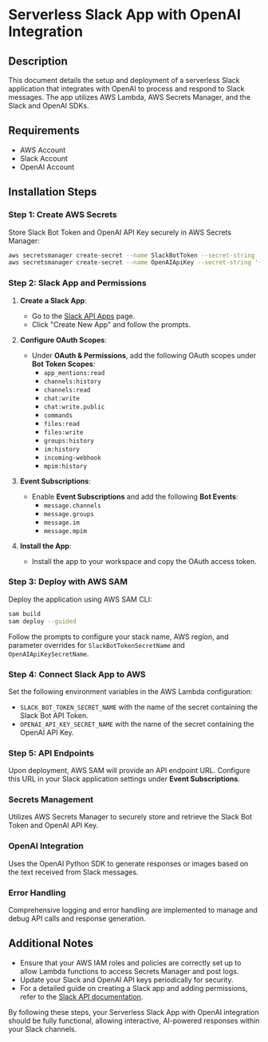 # Serverless Slack App with OpenAI Integration

## Description

This document details the setup and deployment of a serverless Slack application that integrates with OpenAI to process and respond to Slack messages. The app utilizes AWS Lambda, AWS Secrets Manager, and the Slack and OpenAI SDKs.

## Requirements

- AWS Account
- Slack Account
- OpenAI Account

## Installation Steps

### Step 1: Create AWS Secrets

Store Slack Bot Token and OpenAI API Key securely in AWS Secrets Manager:

```bash
aws secretsmanager create-secret --name SlackBotToken --secret-string '{"SLACK_BOT_TOKEN":"your_slack_bot_token"}'
aws secretsmanager create-secret --name OpenAIApiKey --secret-string '{"OPENAI_API_KEY":"your_openai_api_key"}'
```

### Step 2: Slack App and Permissions

1. **Create a Slack App**:
   - Go to the [Slack API Apps](https://api.slack.com/apps) page.
   - Click "Create New App" and follow the prompts.

2. **Configure OAuth Scopes**:
   - Under **OAuth & Permissions**, add the following OAuth scopes under **Bot Token Scopes**:
     - `app_mentions:read`
     - `channels:history`
     - `channels:read`
     - `chat:write`
     - `chat:write.public`
     - `commands`
     - `files:read`
     - `files:write`
     - `groups:history`
     - `im:history`
     - `incoming-webhook`
     - `mpim:history`

3. **Event Subscriptions**:
   - Enable **Event Subscriptions** and add the following **Bot Events**:
     - `message.channels`
     - `message.groups`
     - `message.im`
     - `message.mpim`

4. **Install the App**:
   - Install the app to your workspace and copy the OAuth access token.

### Step 3: Deploy with AWS SAM

Deploy the application using AWS SAM CLI:

```bash
sam build
sam deploy --guided
```

Follow the prompts to configure your stack name, AWS region, and parameter overrides for `SlackBotTokenSecretName` and `OpenAIApiKeySecretName`.

### Step 4: Connect Slack App to AWS

Set the following environment variables in the AWS Lambda configuration:

- `SLACK_BOT_TOKEN_SECRET_NAME` with the name of the secret containing the Slack Bot API Token.
- `OPENAI_API_KEY_SECRET_NAME` with the name of the secret containing the OpenAI API Key.

### Step 5: API Endpoints

Upon deployment, AWS SAM will provide an API endpoint URL. Configure this URL in your Slack application settings under **Event Subscriptions**.


### Secrets Management

Utilizes AWS Secrets Manager to securely store and retrieve the Slack Bot Token and OpenAI API Key.

### OpenAI Integration

Uses the OpenAI Python SDK to generate responses or images based on the text received from Slack messages.

### Error Handling



Comprehensive logging and error handling are implemented to manage and debug API calls and response generation.

## Additional Notes

- Ensure that your AWS IAM roles and policies are correctly set up to allow Lambda functions to access Secrets Manager and post logs.
- Update your Slack and OpenAI API keys periodically for security.
- For a detailed guide on creating a Slack app and adding permissions, refer to the [Slack API documentation](https://api.slack.com/apps).

By following these steps, your Serverless Slack App with OpenAI integration should be fully functional, allowing interactive, AI-powered responses within your Slack channels.